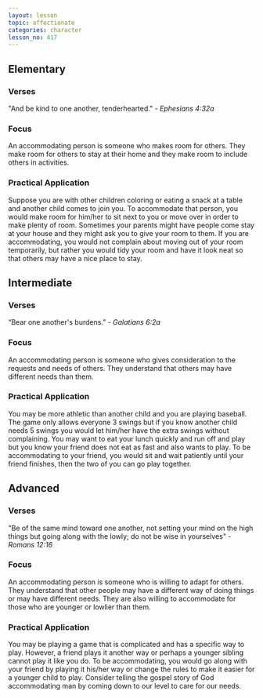 ```yaml
---
layout: lesson
topic: affectionate 
categories: character
lesson_no: 417
---
```


## Elementary
### Verses
"And be kind to one another, tenderhearted." - _Ephesians 4:32a_

### Focus
An accommodating person is someone who makes room for others. They make room for others to stay at their home and they make room to include others in activities.

### Practical Application
Suppose you are with other children coloring or eating a snack at a table and
another child comes to join you. To accommodate that person, you would make room
for him/her to sit next to you or move over in order to make plenty of room.
Sometimes your parents might have people come stay at your house and they might ask
you to give your room to them. If you are accommodating, you would not complain
about moving out of your room temporarily, but rather you would tidy your room and
have it look neat so that others may have a nice place to stay.

## Intermediate

### Verses
“Bear one another's burdens.” - _Galatians 6:2a_

### Focus
An accommodating person is someone who gives consideration to the requests and
needs of others. They understand that others may have different needs than them.

### Practical Application
You may be more athletic than another child and you are playing baseball. The game
only allows everyone 3 swings but if you know another child needs 5 swings you would
let him/her have the extra swings without complaining. You may want to eat your lunch
quickly and run off and play but you know your friend does not eat as fast and also
wants to play. To be accommodating to your friend, you would sit and wait patiently
until your friend finishes, then the two of you can go play together.

## Advanced

### Verses
"Be of the same mind toward one another, not setting your mind on the high things but
going along with the lowly; do not be wise in yourselves" - _Romans 12:16_

### Focus
An accommodating person is someone who is willing to adapt for others. They understand
that other people may have a different way of doing things or may have different needs.
They are also willing to accommodate for those who are younger or lowlier than them.

### Practical Application
You may be playing a game that is complicated and has a specific way to play.
However, a friend plays it another way or perhaps a younger sibling cannot play it
like you do. To be accommodating, you would go along with your friend by playing it
his/her way or change the rules to make it easier for a younger child to play.
Consider telling the gospel story of God accommodating man by coming down to our
level to care for our needs.
